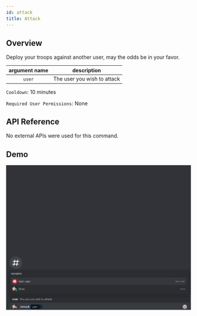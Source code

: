 ```yaml
---
id: attack
title: Attack
---
```


## Overview

Deploy your troops against another user, may the odds be in your favor.

| argument name |         description         |
| :-----------: | :-------------------------: |
|    `user`     | The user you wish to attack |

`Cooldown`: 10 minutes

`Required User Permissions`: None

## API Reference

No external APIs were used for this command.

## Demo

![Attack Command Demo GIF](../../../public/troopica/attack.gif)
